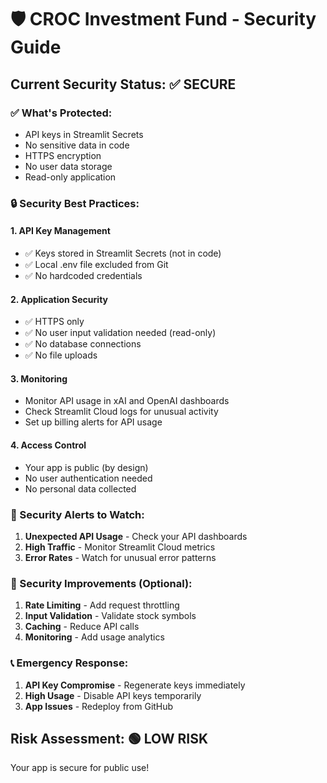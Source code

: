 # 🛡️ CROC Investment Fund - Security Guide

## Current Security Status: ✅ SECURE

### ✅ What's Protected:
- API keys in Streamlit Secrets
- No sensitive data in code
- HTTPS encryption
- No user data storage
- Read-only application

### 🔒 Security Best Practices:

#### 1. API Key Management
- ✅ Keys stored in Streamlit Secrets (not in code)
- ✅ Local .env file excluded from Git
- ✅ No hardcoded credentials

#### 2. Application Security
- ✅ HTTPS only
- ✅ No user input validation needed (read-only)
- ✅ No database connections
- ✅ No file uploads

#### 3. Monitoring
- Monitor API usage in xAI and OpenAI dashboards
- Check Streamlit Cloud logs for unusual activity
- Set up billing alerts for API usage

#### 4. Access Control
- Your app is public (by design)
- No user authentication needed
- No personal data collected

### 🚨 Security Alerts to Watch:
1. **Unexpected API Usage** - Check your API dashboards
2. **High Traffic** - Monitor Streamlit Cloud metrics
3. **Error Rates** - Watch for unusual error patterns

### 🔧 Security Improvements (Optional):
1. **Rate Limiting** - Add request throttling
2. **Input Validation** - Validate stock symbols
3. **Caching** - Reduce API calls
4. **Monitoring** - Add usage analytics

### 📞 Emergency Response:
1. **API Key Compromise** - Regenerate keys immediately
2. **High Usage** - Disable API keys temporarily
3. **App Issues** - Redeploy from GitHub

## Risk Assessment: 🟢 LOW RISK
Your app is secure for public use!
